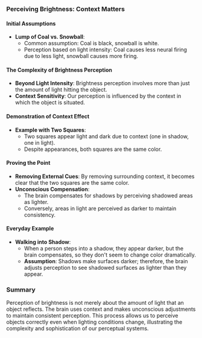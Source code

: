 ### Perceiving Brightness: Context Matters

#### Initial Assumptions
- **Lump of Coal vs. Snowball**:
  - Common assumption: Coal is black, snowball is white.
  - Perception based on light intensity: Coal causes less neural firing due to less light, snowball causes more firing.

#### The Complexity of Brightness Perception
- **Beyond Light Intensity**: Brightness perception involves more than just the amount of light hitting the object.
- **Context Sensitivity**: Our perception is influenced by the context in which the object is situated.

#### Demonstration of Context Effect
- **Example with Two Squares**:
  - Two squares appear light and dark due to context (one in shadow, one in light).
  - Despite appearances, both squares are the same color.

#### Proving the Point
- **Removing External Cues**: By removing surrounding context, it becomes clear that the two squares are the same color.
- **Unconscious Compensation**:
  - The brain compensates for shadows by perceiving shadowed areas as lighter.
  - Conversely, areas in light are perceived as darker to maintain consistency.

#### Everyday Example
- **Walking into Shadow**:
  - When a person steps into a shadow, they appear darker, but the brain compensates, so they don't seem to change color dramatically.
  - **Assumption**: Shadows make surfaces darker; therefore, the brain adjusts perception to see shadowed surfaces as lighter than they appear.

### Summary
Perception of brightness is not merely about the amount of light that an object reflects. The brain uses context and makes unconscious adjustments to maintain consistent perception. This process allows us to perceive objects correctly even when lighting conditions change, illustrating the complexity and sophistication of our perceptual systems.